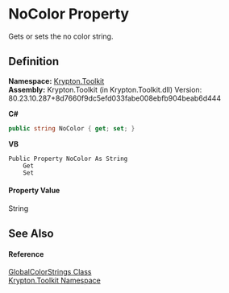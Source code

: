 # NoColor Property


Gets or sets the no color string.



## Definition
**Namespace:** <a href="79d2eac2-21f4-54ff-7552-b20c33c30600.md">Krypton.Toolkit</a>  
**Assembly:** Krypton.Toolkit (in Krypton.Toolkit.dll) Version: 80.23.10.287+8d7660f9dc5efd033fabe008ebfb904beab6d444

**C#**
``` C#
public string NoColor { get; set; }
```
**VB**
``` VB
Public Property NoColor As String
	Get
	Set
```



#### Property Value
String

## See Also


#### Reference
<a href="bf928b73-6875-1afb-de07-508ec554c744.md">GlobalColorStrings Class</a>  
<a href="79d2eac2-21f4-54ff-7552-b20c33c30600.md">Krypton.Toolkit Namespace</a>  
